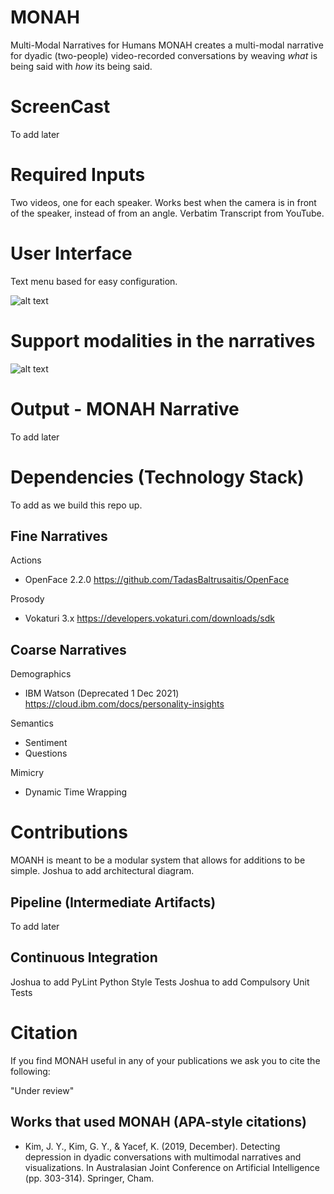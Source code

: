 # MONAH
Multi-Modal Narratives for Humans
MONAH creates a multi-modal narrative for dyadic (two-people) video-recorded conversations by weaving _what_ is being said with _how_ its being said.

# ScreenCast
To add later

# Required Inputs
Two videos, one for each speaker. Works best when the camera is in front of the speaker, instead of from an angle.
Verbatim Transcript from YouTube.

# User Interface
Text menu based for easy configuration.

![alt text](https://lucid.app/publicSegments/view/57060778-69b4-4b96-8a6a-2fa7016d2c23/image.jpeg?raw=true)

# Support modalities in the narratives
![alt text](https://lucid.app/publicSegments/view/eed6165d-fd5d-4af5-a484-56693fe1ca1e/image.jpeg?raw=true)


# Output - MONAH Narrative
To add later


# Dependencies (Technology Stack)
To add as we build this repo up.
## Fine Narratives
Actions
- OpenFace 2.2.0
https://github.com/TadasBaltrusaitis/OpenFace
  

Prosody
- Vokaturi 3.x
https://developers.vokaturi.com/downloads/sdk

## Coarse Narratives
Demographics
- IBM Watson (Deprecated 1 Dec 2021)
https://cloud.ibm.com/docs/personality-insights


Semantics
- Sentiment
- Questions

Mimicry
- Dynamic Time Wrapping




# Contributions
MOANH is meant to be a modular system that allows for additions to be simple. Joshua to add architectural diagram.

## Pipeline (Intermediate Artifacts)
To add later

## Continuous Integration
Joshua to add PyLint Python Style Tests
Joshua to add Compulsory Unit Tests




# Citation
If you find MONAH useful in any of your publications we ask you to cite the following:

"Under review"

## Works that used MONAH (APA-style citations)
- Kim, J. Y., Kim, G. Y., & Yacef, K. (2019, December). Detecting depression in dyadic conversations with multimodal narratives and visualizations. In Australasian Joint Conference on Artificial Intelligence (pp. 303-314). Springer, Cham.